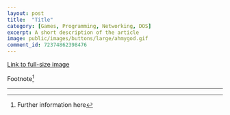 ```yaml
---
layout: post
title:	"Title"
category: [Games, Programming, Networking, DOS]
excerpt: A short description of the article
image: public/images/buttons/large/ahmygod.gif
comment_id: 72374862398476
---
```

<!-- Image example
![MS-DOS Family Tree](/images/folder/filename.png){:width="700px"}
-->
<!-- Link example -->
[Link to full-size image](public/images/buttons/large/ahmygod.gif)

Footnote[^1]

<!-- Separator -->
---

[^1]: Further information here
